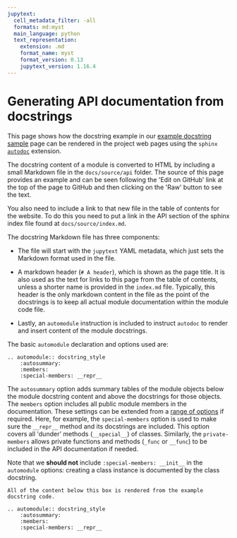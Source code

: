 ```yaml
---
jupytext:
  cell_metadata_filter: -all
  formats: md:myst
  main_language: python
  text_representation:
    extension: .md
    format_name: myst
    format_version: 0.13
    jupytext_version: 1.16.4
---
```


# Generating API documentation from docstrings

This page shows how the docstring example in our [example docstring
sample](docstring_style.md) page can be rendered in the project web pages using the
`sphinx` [`autodoc`](https://www.sphinx-doc.org/en/master/usage/extensions/autodoc.html)
extension.

The docstring content of a module is converted to HTML by including a small Markdown
file in the `docs/source/api` folder. The source of this page provides an example and
can be seen following the 'Edit on GitHub' link at the top of the page to GitHub and
then clicking on the 'Raw' button to see the text.

You also need to include a link to that new file in the table of contents for the
website. To do this you need to put a link in the API section of the sphinx index file
found at  `docs/source/index.md`.

The docstring Markdown file has three components:

* The file will start with the `jupytext` YAML metadata, which just sets the Markdown
  format used in the file.

* A markdown header (`# A header`), which is shown as the page title. It is also used as
  the text for links to this page from the table of contents, unless a shorter name is
  provided in the `index.md` file. Typically, this header is the only markdown content
  in the file as the point of the docstrings is to keep all actual module documentation
  within the module code file.

* Lastly, an `automodule` instruction is included to instruct `autodoc` to render and
  insert content of the module docstrings.

The basic `automodule` declaration and options used are:

```{code-block} rst
.. automodule:: docstring_style
    :autosummary:
    :members:
    :special-members: __repr__
```

The `autosummary` option adds summary tables of the module objects below the module
docstring content and above the docstrings for those objects. The `members` option
includes all public module members in the documentation. These settings can be extended
from a [range of
options](https://www.sphinx-doc.org/en/master/usage/extensions/autodoc.html#directive-automodule)
if required. Here, for example, the `special-members` option is used to make sure the
`__repr__` method and its docstrings are included. This option covers all 'dunder'
methods (`__special__`) of classes. Similarly, the `private-members` allows private
functions and methods (`_func` or `__func`) to be included in the API documentation if
needed.

Note that we **should not** include `:special-members: __init__` in the `automodule`
options: creating a class instance is documented by the class docstring.

````{admonition} Rendered content
All of the content below this box is rendered from the example docstring code.
````

```{eval-rst}
.. automodule:: docstring_style
    :autosummary:
    :members:
    :special-members: __repr__
```
